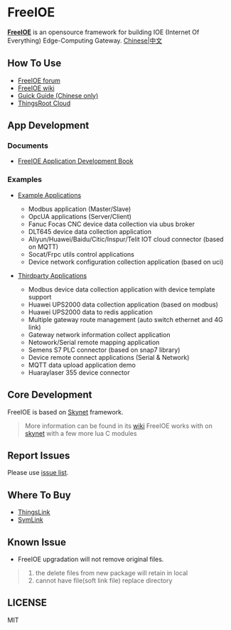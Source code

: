 FreeIOE
===================

**[FreeIOE](http://freeioe.org)** is an opensource framework for building IOE (Internet Of Everything) Edge-Computing Gateway. [Chinese|中文](/README_CN.md)

## How To Use

* [FreeIOE forum](http://freeioe.org)
* [FreeIOE wiki](http://wiki.freeioe.org)
* [Guick Guide (Chinese only)](http://help.cloud.thingsroot.com/quick_start/)
* [ThingsRoot Cloud](http://cloud.thingsroot.com)


## App Development

### Documents

* [FreeIOE Application Development Book](https://freeioe.gitbook.io/doc/)

### Examples

* [Example Applications](https://github.com/freeioe/freeioe_example_apps)
  * Modbus application (Master/Slave)
  * OpcUA applications (Server/Client)
  * Fanuc Focas CNC device data collection via ubus broker
  * DLT645 device data collection application
  * Aliyun/Huawei/Baidu/Citic/Inspur/Telit IOT cloud connector (based on MQTT)
  * Socat/Frpc utils control applications
  * Device network configuration collection application (based on uci)

* [Thirdparty Applications](https://github.com/viccom/myfreeioe_apps)
  * Modbus device data collection application with device template support
  * Huawei UPS2000 data collection application (based on modbus)
  * Huawei UPS2000 data to redis application
  * Multiple gateway route management (auto switch ethernet and 4G link)
  * Gateway network information collect application
  * Netowork/Serial remote mapping application
  * Semens S7 PLC connector (based on snap7 library)
  * Device remote connect applications (Serial & Network)
  * MQTT data upload application demo
  * Huaraylaser 355 device connector

## Core Development

FreeIOE is based on [Skynet](https://github.com/cloudwu/skynet) framework.
> More information can be found in its [wiki](https://github.com/cloudwu/skynet/wiki)
> FreeIOE works with on [skynet](https://github.com/srdgame/skynet) with a few more lua C modules

## Report Issues

Please use [issue list](https://github.com/freeioe/freeioe/issues).

## Where To Buy 

* [ThingsLink](https://www.thingsroot.com/product/)
* [SymLink](http://www.symid.com/)

## Known Issue

* FreeIOE upgradation will not remove original files.
> 1. the delete files from new package will retain in local
> 2. cannot have file(soft link file) replace directory

## LICENSE

MIT

